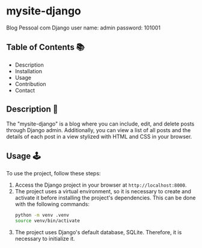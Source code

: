 # mysite-django
Blog Pessoal com Django
user name: admin
password: 101001

## Table of Contents 📚

- Description
- Installation
- Usage
- Contribution
- Contact

## Description 📝

The "mysite-django" is a blog where you can include, edit, and delete posts through Django admin. Additionally, you can view a list of all posts and the details of each post in a view stylized with HTML and CSS in your browser.

## Usage 🕹️

To use the project, follow these steps:

1. Access the Django project in your browser at `http://localhost:8000`.
2. The project uses a virtual environment, so it is necessary to create and activate it before installing the project's dependencies. This can be done with the following commands:
    ```bash
    python -m venv .venv
    source venv/bin/activate
    ```
3. The project uses Django's default database, SQLite. Therefore, it is necessary to initialize it.

